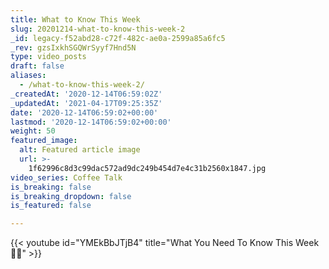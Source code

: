 ```yaml
---
title: What to Know This Week
slug: 20201214-what-to-know-this-week-2
_id: legacy-f52abd28-c72f-482c-ae0a-2599a85a6fc5
_rev: gzsIxkhSGQWrSyyf7Hnd5N
type: video_posts
draft: false
aliases:
  - /what-to-know-this-week-2/
_createdAt: '2020-12-14T06:59:02Z'
_updatedAt: '2021-04-17T09:25:35Z'
date: '2020-12-14T06:59:02+00:00'
lastmod: '2020-12-14T06:59:02+00:00'
weight: 50
featured_image:
  alt: Featured article image
  url: >-
    1f62996c8d3c99dac572ad9dc249b454d7e4c31b2560x1847.jpg
video_series: Coffee Talk
is_breaking: false
is_breaking_dropdown: false
is_featured: false

---
```

{{< youtube id="YMEkBbJTjB4" title="What You Need To Know This Week 👊🏻" >}}